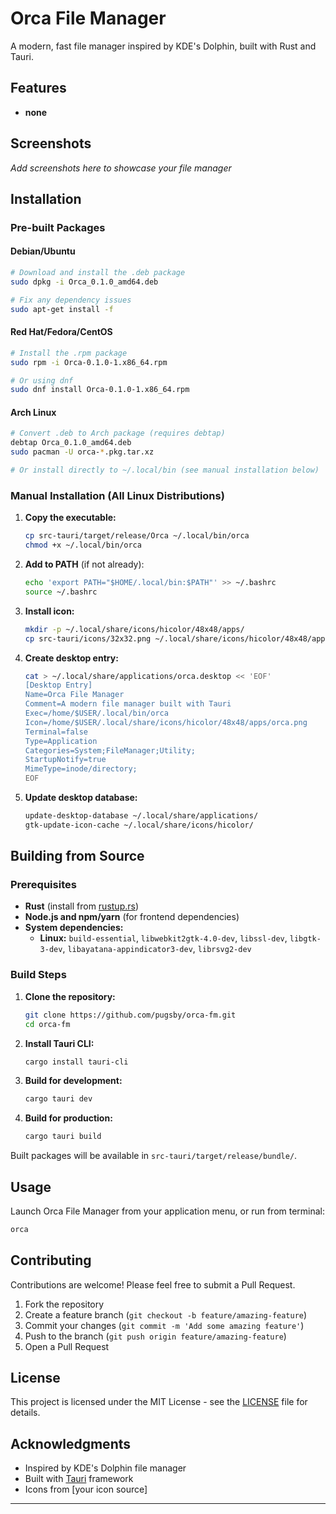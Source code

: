 # Orca File Manager

A modern, fast file manager inspired by KDE's Dolphin, built with Rust and Tauri.

## Features

- **none**

## Screenshots

_Add screenshots here to showcase your file manager_

## Installation

### Pre-built Packages

#### Debian/Ubuntu
```bash
# Download and install the .deb package
sudo dpkg -i Orca_0.1.0_amd64.deb

# Fix any dependency issues
sudo apt-get install -f
```

#### Red Hat/Fedora/CentOS
```bash
# Install the .rpm package
sudo rpm -i Orca-0.1.0-1.x86_64.rpm

# Or using dnf
sudo dnf install Orca-0.1.0-1.x86_64.rpm
```

#### Arch Linux
```bash
# Convert .deb to Arch package (requires debtap)
debtap Orca_0.1.0_amd64.deb
sudo pacman -U orca-*.pkg.tar.xz

# Or install directly to ~/.local/bin (see manual installation below)
```

### Manual Installation (All Linux Distributions)

1. **Copy the executable:**
   ```bash
   cp src-tauri/target/release/Orca ~/.local/bin/orca
   chmod +x ~/.local/bin/orca
   ```

2. **Add to PATH** (if not already):
   ```bash
   echo 'export PATH="$HOME/.local/bin:$PATH"' >> ~/.bashrc
   source ~/.bashrc
   ```

3. **Install icon:**
   ```bash
   mkdir -p ~/.local/share/icons/hicolor/48x48/apps/
   cp src-tauri/icons/32x32.png ~/.local/share/icons/hicolor/48x48/apps/orca.png
   ```

4. **Create desktop entry:**
   ```bash
   cat > ~/.local/share/applications/orca.desktop << 'EOF'
   [Desktop Entry]
   Name=Orca File Manager
   Comment=A modern file manager built with Tauri
   Exec=/home/$USER/.local/bin/orca
   Icon=/home/$USER/.local/share/icons/hicolor/48x48/apps/orca.png
   Terminal=false
   Type=Application
   Categories=System;FileManager;Utility;
   StartupNotify=true
   MimeType=inode/directory;
   EOF
   ```

5. **Update desktop database:**
   ```bash
   update-desktop-database ~/.local/share/applications/
   gtk-update-icon-cache ~/.local/share/icons/hicolor/
   ```

## Building from Source

### Prerequisites

- **Rust** (install from [rustup.rs](https://rustup.rs/))
- **Node.js and npm/yarn** (for frontend dependencies)
- **System dependencies:**
  - **Linux:** `build-essential`, `libwebkit2gtk-4.0-dev`, `libssl-dev`, `libgtk-3-dev`, `libayatana-appindicator3-dev`, `librsvg2-dev`

### Build Steps

1. **Clone the repository:**
   ```bash
   git clone https://github.com/pugsby/orca-fm.git
   cd orca-fm
   ```

2. **Install Tauri CLI:**
   ```bash
   cargo install tauri-cli
   ```

3. **Build for development:**
   ```bash
   cargo tauri dev
   ```

4. **Build for production:**
   ```bash
   cargo tauri build
   ```

Built packages will be available in `src-tauri/target/release/bundle/`.

## Usage

Launch Orca File Manager from your application menu, or run from terminal:

```bash
orca
```

## Contributing

Contributions are welcome! Please feel free to submit a Pull Request.

1. Fork the repository
2. Create a feature branch (`git checkout -b feature/amazing-feature`)
3. Commit your changes (`git commit -m 'Add some amazing feature'`)
4. Push to the branch (`git push origin feature/amazing-feature`)
5. Open a Pull Request

## License

This project is licensed under the MIT License - see the [LICENSE](LICENSE) file for details.

## Acknowledgments

- Inspired by KDE's Dolphin file manager
- Built with [Tauri](https://tauri.app/) framework
- Icons from [your icon source]

---
